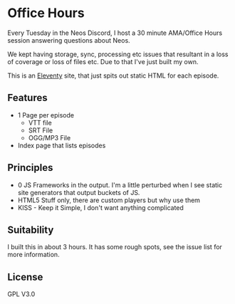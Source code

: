 # Office Hours

Every Tuesday in the Neos Discord, I host a 30 minute AMA/Office Hours session answering questions about Neos.

We kept having storage, sync, processing etc issues that resultant in a loss of coverage or loss of files etc. Due to that I've just built my own.

This is an [Eleventy](https://www.11ty.dev/) site, that just spits out static HTML for each episode.

## Features
- 1 Page per episode
    - VTT file
    - SRT File
    - OGG/MP3 File
- Index page that lists episodes

## Principles
- 0 JS Frameworks in the output. I'm a little perturbed when I see static site generators that output buckets of JS.
- HTML5 Stuff only, there are custom players but why use them
- KISS - Keep it Simple, I don't want anything complicated

## Suitability
I built this in about 3 hours. It has some rough spots, see the issue list for more information. 

## License 
GPL  V3.0